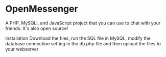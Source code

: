 # OpenMessenger
A PHP, MySQLi, and JavaScript project that you can use to chat with your friends. It`s also open source!


Installation
Download the files, run the SQL file in MySQL, modify the database connection setting in the db.php file and then upload the files to your webserver
